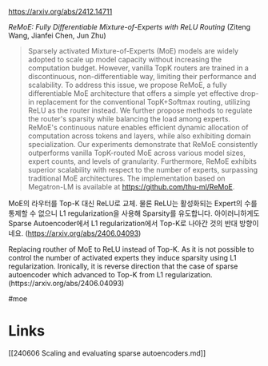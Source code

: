 https://arxiv.org/abs/2412.14711

*ReMoE: Fully Differentiable Mixture-of-Experts with ReLU Routing* (Ziteng Wang, Jianfei Chen, Jun Zhu)

> Sparsely activated Mixture-of-Experts (MoE) models are widely adopted to scale up model capacity without increasing the computation budget. However, vanilla TopK routers are trained in a discontinuous, non-differentiable way, limiting their performance and scalability. To address this issue, we propose ReMoE, a fully differentiable MoE architecture that offers a simple yet effective drop-in replacement for the conventional TopK+Softmax routing, utilizing ReLU as the router instead. We further propose methods to regulate the router's sparsity while balancing the load among experts. ReMoE's continuous nature enables efficient dynamic allocation of computation across tokens and layers, while also exhibiting domain specialization. Our experiments demonstrate that ReMoE consistently outperforms vanilla TopK-routed MoE across various model sizes, expert counts, and levels of granularity. Furthermore, ReMoE exhibits superior scalability with respect to the number of experts, surpassing traditional MoE architectures. The implementation based on Megatron-LM is available at https://github.com/thu-ml/ReMoE.

MoE의 라우터를 Top-K 대신 ReLU로 교체. 물론 ReLU는 활성화되는 Expert의 수를 통제할 수 없으니 L1 regularization을 사용해 Sparsity를 유도합니다. 아이러니하게도 Sparse Autoencoder에서 L1 regularization에서 Top-K로 나아간 것의 반대 방향이네요. (https://arxiv.org/abs/2406.04093)

<english>
Replacing routher of MoE to ReLU instead of Top-K. As it is not possible to control the number of activated experts they induce sparsity using L1 regularization. Ironically, it is reverse direction that the case of sparse autoencoder which advanced to Top-K from L1 regularization. (https://arxiv.org/abs/2406.04093)
</english>

#moe

# Links

[[240606 Scaling and evaluating sparse autoencoders.md]]